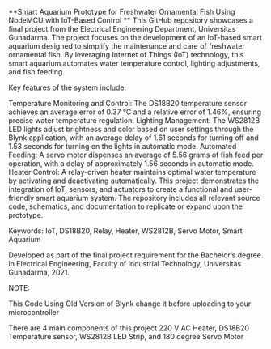 **Smart Aquarium Prototype for Freshwater Ornamental Fish Using NodeMCU with IoT-Based Control
**
This GitHub repository showcases a final project from the Electrical Engineering Department, Universitas Gunadarma. The project focuses on the development of an IoT-based smart aquarium designed to simplify the maintenance and care of freshwater ornamental fish. By leveraging Internet of Things (IoT) technology, this smart aquarium automates water temperature control, lighting adjustments, and fish feeding.

Key features of the system include:

Temperature Monitoring and Control: The DS18B20 temperature sensor achieves an average error of 0.37 °C and a relative error of 1.46%, ensuring precise water temperature regulation.
Lighting Management: The WS2812B LED lights adjust brightness and color based on user settings through the Blynk application, with an average delay of 1.61 seconds for turning off and 1.53 seconds for turning on the lights in automatic mode.
Automated Feeding: A servo motor dispenses an average of 5.56 grams of fish feed per operation, with a delay of approximately 1.56 seconds in automatic mode.
Heater Control: A relay-driven heater maintains optimal water temperature by activating and deactivating automatically.
This project demonstrates the integration of IoT, sensors, and actuators to create a functional and user-friendly smart aquarium system. The repository includes all relevant source code, schematics, and documentation to replicate or expand upon the prototype.

Keywords: IoT, DS18B20, Relay, Heater, WS2812B, Servo Motor, Smart Aquarium

Developed as part of the final project requirement for the Bachelor’s degree in Electrical Engineering, Faculty of Industrial Technology, Universitas Gunadarma, 2021.



NOTE: 

This Code Using Old Version of Blynk change it before uploading to your microcontroller

There are 4 main components of this project 220 V AC Heater, DS18B20 Temperature sensor, WS2812B LED Strip, and 180 degree Servo Motor
